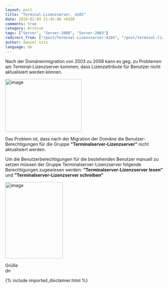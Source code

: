 ```yaml
---
layout: post
title: "Terminal-Lizenzserver, 4105"
date: 2010-02-09 21:45:00 +0100
comments: true
category: Archive
tags: ["Server", "Server-2008", "Server-2003"]
redirect_from: ["/post/Terminal-Lizenzserver-4105", "/post/terminal-lizenzserver-4105"]
author: daniel nitz
language: de
---
```

<!-- more -->
<p>Nach der Domänenmigration von 2003 zu 2008 kann es geg. zu Problemen am Terminal-Lizenzserver kommen, dass Lizenzattribute für Benutzer nicht aktualisiert werden können.</p>  <p><a href="/assets/archive/image_96.png" target="_blank"><img style="border-bottom: 0px; border-left: 0px; display: inline; border-top: 0px; border-right: 0px" title="image" border="0" alt="image" src="/assets/archive/image_thumb_96.png" width="244" height="169" /></a> </p>  <p>Das Problem ist, dass nach der Migration der Domäne die Benutzer-Berechtigungen für die Gruppe <strong>“Terminalserver-Lizenzserver”</strong> nicht aktualisiert werden.</p>  <p>Um die Benutzerberechtigungen für die bestehenden Benutzer manuell zu setzen müssen der Gruppe Terminalserver-Lizenzserver folgende Berechtigungen zugewiesen werden: <strong>“Terminalserver-Lizenzserver</strong> <strong>lesen” </strong>und <strong>”Terminalserver-Lizenzserver schreiben” </strong></p>  <p><a href="/assets/archive/image_97.png" target="_blank"><img style="border-bottom: 0px; border-left: 0px; display: inline; border-top: 0px; border-right: 0px" title="image" border="0" alt="image" src="/assets/archive/image_thumb_97.png" width="184" height="244" /></a> </p>  <p>Grüße   <br />dn</p>
{% include imported_disclaimer.html %}
